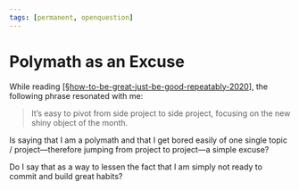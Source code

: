 ```yaml
---
tags: [permanent, openquestion]
---
```


# Polymath as an Excuse

While reading [[§how-to-be-great-just-be-good-repeatably-2020]], the following phrase resonated with me:
> It’s easy to pivot from side project to side project, focusing on the new shiny object of the month.

Is saying that I am a polymath and that I get bored easily of one single topic / project—therefore jumping from project to project—a simple excuse? 

Do I say that as a way to lessen the fact that I am simply not ready to commit and build great habits?

[//begin]: # "Autogenerated link references for markdown compatibility"
[§how-to-be-great-just-be-good-repeatably-2020]: ../1-reference/§how-to-be-great-just-be-good-repeatably-2020 "How to Be Great? Just Be Good, Repeatably (2020)"
[//end]: # "Autogenerated link references"